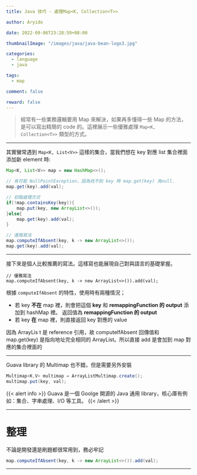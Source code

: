 ```yaml
---
title: Java 技巧 - 處理Map<K, Collection<T>>

author: Aryido

date: 2022-09-06T23:28:59+08:00

thumbnailImage: "/images/java/java-bean-logo3.jpg"

categories:
  - language
  - java

tags:
  - map

comment: false

reward: false
---
```


<!--BODY-->

> 經常有一些業務邏輯要用 Map 來解決，如果再多懂得一些 Map 的方法，是可以寫出精簡的 code 的。這裡展示一些優雅處理 `Map<K, Collection<T>>` 類型的方式。

<!--more-->

---

其實蠻常遇到 `Map<K, List<V>>` 這樣的集合，當我們想在 key 對應 list 集合裡面添加新 element 時:

```java
Map<K, List<V>> map = new HashMap<>();

// 有可能 NullPointException，因為找不到 key 時 map.get(key) 為null.
map.get(key).add(val);

// 初階處理方式
if(!map.containsKey(key)){
    map.put(key, new ArrayList<>());
}else{
    map.get(key).add(val);
}

// 進階寫法
map.computeIfAbsent(key, k -> new ArrayList<>());
map.get(key).add(val);
```

---

接下來是個人比較推薦的寫法。這樣寫也能展現自己對與語言的基礎掌握。

```
// 優雅寫法
map.computeIfAbsent(key, k -> new ArrayList<>()).add(val);

```

根據 `computeIfAbsent` 的特性，使用時有兩種情況；

- 若 key **不在** map 裡，則會把這個 **key** 和 **remappingFunction 的 output** 添加到 hashMap 裡。 返回值為 **remappingFunction 的 output**
- 若 key **在** map 裡，則直接返回 key 對應的 value

因為 ArrayLis t 是 reference 引用，故 computeIfAbsent 回傳值和 map.get(key) 是指向地址完全相同的 ArrayList。所以直接 add 是會加到 map 對應的集合裡面的

---

Guava library 的 Multimap 也不錯，但是需要另外安裝

```java
Multimap<K,V> multimap = ArrayListMultimap.create();
multimap.put(key, val);
```

{{< alert info >}}
Guava 是一個 Goolge 開源的 Java 通用 library，核心庫有例如：集合、字串處理、I/O 等工具。
{{< /alert >}}

---

# 整理

不論是開發還是刷題都很常用到，務必牢記

```java
map.computeIfAbsent(key, k -> new ArrayList<>()).add(val);
```

---
